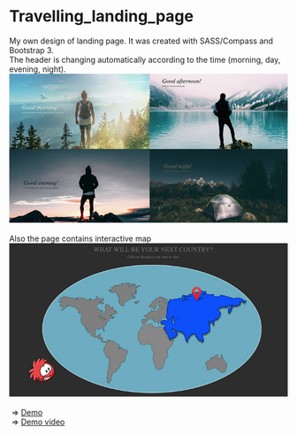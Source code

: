 # Travelling_landing_page

My own design of landing page. It was created with SASS/Compass and Bootstrap 3. 
 <br>The header is changing automatically according to the time (morning, day, evening, night).
 <br>
![Picture](main.jpg)
 <br>
Also the page contains interactive map
 <br>
![Picture](map.jpg)
 <br>
 => [Demo](https://rawgit.com/atanyday/travelling_landing_page/master/index.html) 
<br>
 => [Demo video](https://...) 
<br> 
